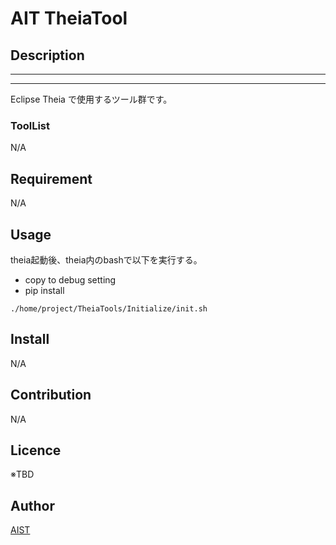 # AIT TheiaTool

## Description

***

---

Eclipse Theia で使用するツール群です。

### ToolList

N/A

## Requirement

N/A

## Usage

theia起動後、theia内のbashで以下を実行する。
 * copy to debug setting
 * pip install

````
./home/project/TheiaTools/Initialize/init.sh
````

## Install

N/A

## Contribution

N/A

## Licence

※TBD  

<!--
[MIT](https://github.com/tcnksm/tool/blob/master/LICENCE)
-->

## Author

[AIST](https://www.aist.go.jp/)

